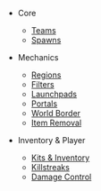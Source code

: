 <!--- * General --->
  <!--- * [Main Map Elements](elements.md) --->
  <!--- * [Commands & Permissions](commandsandpermissions.md) --->

* Core
  * [Teams](teams.md)
  * [Spawns](spawns.md)

* Mechanics

  * [Regions](regions.md)
  * [Filters](filters.md)
  * [Launchpads](launchpads.md)
  * [Portals](portals.md)
  * [World Border](worldborder.md)
  * [Item Removal](itemremove.md)
  <!--- * [Gamerules](gamerules.md) --->
  <!--- * [Time](time.md) --->
  
* Inventory & Player

  * [Kits & Inventory](kits.md)
  * [Killstreaks](killstreaks.md)
  * [Damage Control](damagecontrol.md)
  <!--- * [Respawn](respawn.md) --->
  <!--- * [Crafting](crafting.md) --->
  
<!--- * Objectives) --->

  <!--- * [Monuments](monuments.md) --->
  <!--- * [Wools](wools.md) --->
  <!--- * [Deathmatch](deathmatch.md) --->
  <!--- * [Hills](hills.md) --->
  <!--- * [Infection](infection.md) --->
  <!--- * [Blitz](blitz.md) --->
